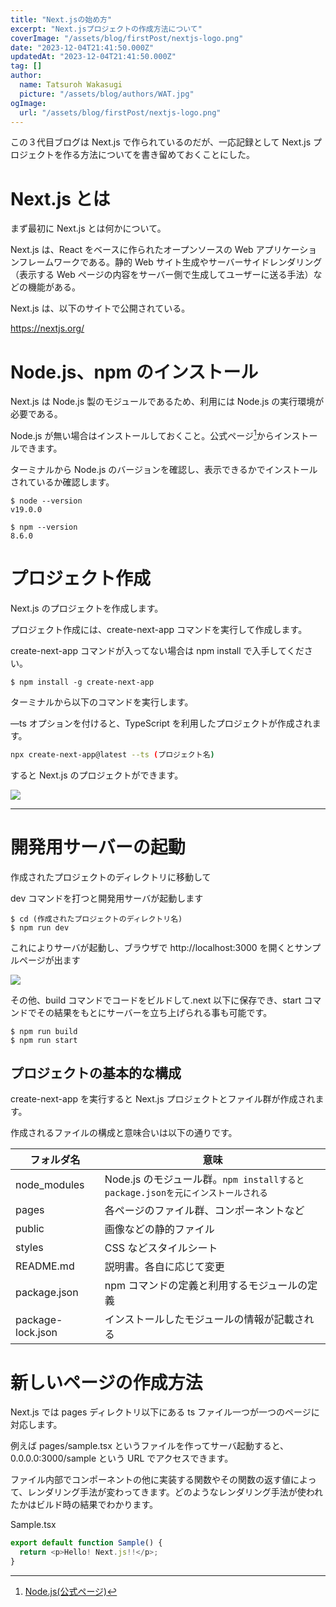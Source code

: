 ```yaml
---
title: "Next.jsの始め方"
excerpt: "Next.jsプロジェクトの作成方法について"
coverImage: "/assets/blog/firstPost/nextjs-logo.png"
date: "2023-12-04T21:41:50.000Z"
updatedAt: "2023-12-04T21:41:50.000Z"
tag: []
author:
  name: Tatsuroh Wakasugi
  picture: "/assets/blog/authors/WAT.jpg"
ogImage:
  url: "/assets/blog/firstPost/nextjs-logo.png"
---
```


この３代目ブログは Next.js で作られているのだが、一応記録として Next.js プロジェクトを作る方法についてを書き留めておくことにした。

# Next.js とは

まず最初に Next.js とは何かについて。

Next.js は、React をベースに作られたオープンソースの Web アプリケーションフレームワークである。静的 Web サイト生成やサーバーサイドレンダリング（表示する Web ページの内容をサーバー側で生成してユーザーに送る手法）などの機能がある。

Next.js は、以下のサイトで公開されている。

https://nextjs.org/

# Node.js、npm のインストール

Next.js は Node.js 製のモジュールであるため、利用には Node.js の実行環境が必要である。

Node.js が無い場合はインストールしておくこと。公式ページ[^1]からインストールできます。

ターミナルから Node.js のバージョンを確認し、表示できるかでインストールされているか確認します。

```shell
$ node --version
v19.0.0

$ npm --version
8.6.0
```

# プロジェクト作成

Next.js のプロジェクトを作成します。

プロジェクト作成には、create-next-app コマンドを実行して作成します。

create-next-app コマンドが入ってない場合は npm install で入手してください。

```shell
$ npm install -g create-next-app
```

ターミナルから以下のコマンドを実行します。

—ts オプションを付けると、TypeScript を利用したプロジェクトが作成されます。

```bash
npx create-next-app@latest --ts (プロジェクト名)
```

すると Next.js のプロジェクトができます。

![](/assets/posts/createNext/createNextApp.png)

---

[^1]: [Node.js(公式ページ)](https://nodejs.org/)

# 開発用サーバーの起動

作成されたプロジェクトのディレクトリに移動して

dev コマンドを打つと開発用サーバが起動します

```shell
$ cd (作成されたプロジェクトのディレクトリ名)
$ npm run dev
```

これによりサーバが起動し、ブラウザで http://localhost:3000 を開くとサンプルページが出ます

![](/assets/posts/createNext/nextSample.png)

その他、build コマンドでコードをビルドして.next 以下に保存でき、start コマンドでその結果をもとにサーバーを立ち上げられる事も可能です。

```shell
$ npm run build
$ npm run start
```

## プロジェクトの基本的な構成

create-next-app を実行すると Next.js プロジェクトとファイル群が作成されます。

作成されるファイルの構成と意味合いは以下の通りです。

| フォルダ名        | 意味                                                                            |
| ----------------- | ------------------------------------------------------------------------------- |
| node_modules      | Node.js のモジュール群。`npm installするとpackage.jsonを元にインストールされる` |
| pages             | 各ページのファイル群、コンポーネントなど                                        |
| public            | 画像などの静的ファイル                                                          |
| styles            | CSS などスタイルシート                                                          |
| README.md         | 説明書。各自に応じて変更                                                        |
| package.json      | npm コマンドの定義と利用するモジュールの定義                                    |
| package-lock.json | インストールしたモジュールの情報が記載される                                    |

# 新しいページの作成方法

Next.js では pages ディレクトリ以下にある ts ファイル一つが一つのページに対応します。

例えば pages/sample.tsx というファイルを作ってサーバ起動すると、0.0.0.0:3000/sample という URL でアクセスできます。

ファイル内部でコンポーネントの他に実装する関数やその関数の返す値によって、レンダリング手法が変わってきます。どのようなレンダリング手法が使われたかはビルド時の結果でわかります。

Sample.tsx

```typescript
export default function Sample() {
  return <p>Hello! Next.js!!</p>;
}
```
